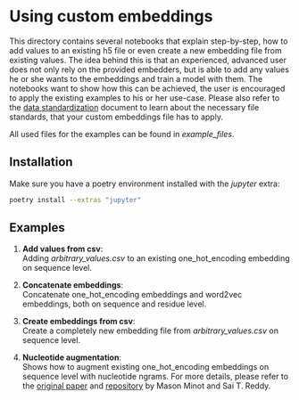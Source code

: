 # Using custom embeddings

This directory contains several notebooks that explain step-by-step, how to add values to an existing h5 file
or even create a new embedding file from existing values. 
The idea behind this is that an experienced, advanced user does not only rely on the provided embedders, but is
able to add any values he or she wants to the embeddings and train a model with them.
The notebooks want to show how this can be achieved, the user is encouraged to apply the existing examples to his
or her use-case.
Please also refer to the [data standardization](../../docs/data_standardization.md#embeddings) 
document to learn about the necessary file standards, that your custom embeddings file has to apply.

All used files for the examples can be found in *example_files*.

## Installation

Make sure you have a poetry environment installed with the *jupyter* extra:
```bash
poetry install --extras "jupyter"
```

## Examples

1. **Add values from csv**:   
Adding *arbitrary_values.csv* to an existing one_hot_encoding embedding on sequence level.   

2. **Concatenate embeddings**:  
Concatenate one_hot_encoding embeddings and word2vec embeddings, both on sequence and residue level.  

3. **Create embeddings from csv**:  
Create a completely new embedding file from *arbitrary_values.csv* on sequence level.  

4. **Nucleotide augmentation**:  
Shows how to augment existing one_hot_encoding embeddings on sequence level with nucleotide ngrams. For more details,
please refer to the [original paper](https://www.biorxiv.org/content/10.1101/2022.03.08.483422v1) 
and [repository](https://github.com/minotm/NTA) by Mason Minot and Sai T. Reddy.
